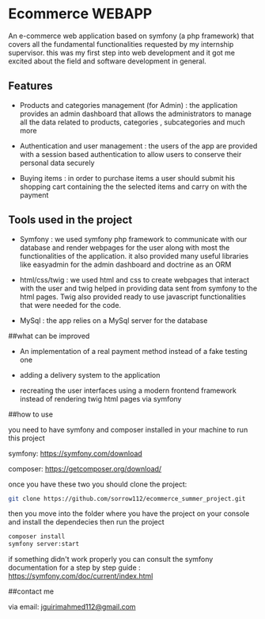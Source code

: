 # Ecommerce WEBAPP
An e-commerce web application based on symfony (a php framework) that covers all the fundamental functionalities requested by my internship supervisor. this was my first step into web development and it got me excited about the field and software development in general.

## Features
- Products and categories management (for Admin) : the application provides an admin dashboard that allows the administrators to manage all the data related to products, categories , subcategories and much more

- Authentication and user management : the users of the app are provided with a session based authentication to allow users to conserve their personal data securely

- Buying items : in order to purchase items a user should submit his shopping cart containing the the selected items and carry on with the payment

## Tools used in the project

- Symfony : we used symfony php framework to communicate with our database and render webpages for the user along with most the functionalities of the application. it also provided many useful libraries like easyadmin for the admin dashboard and doctrine as an ORM

- html/css/twig : we used html and css to create webpages that interact with the user and twig helped in providing data sent from symfony to the html pages. Twig also provided ready to use javascript functionalities that were needed for the code.

- MySql : the app relies on a MySql server for the database

##what can be improved

- An implementation of a real payment method instead of a fake testing one

- adding a delivery system to the application

- recreating the user interfaces using a modern frontend framework instead of rendering twig html pages via symfony

##how to use

you need to have symfony and composer installed in your machine to run this project

symfony: https://symfony.com/download

composer: https://getcomposer.org/download/

once you have these two you should clone the project:

```bash
git clone https://github.com/sorrow112/ecommerce_summer_project.git
```

then you move into the folder where you have the project on your console and install the dependecies then run the project

```bash
composer install
symfony server:start
```

if something didn't work properly you can consult the symfony documentation for a step by step guide : https://symfony.com/doc/current/index.html

##contact me

via email: jguirimahmed112@gmail.com

